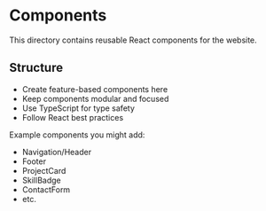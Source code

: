 # Components

This directory contains reusable React components for the website.

## Structure

- Create feature-based components here
- Keep components modular and focused
- Use TypeScript for type safety
- Follow React best practices

Example components you might add:
- Navigation/Header
- Footer
- ProjectCard
- SkillBadge
- ContactForm
- etc.

